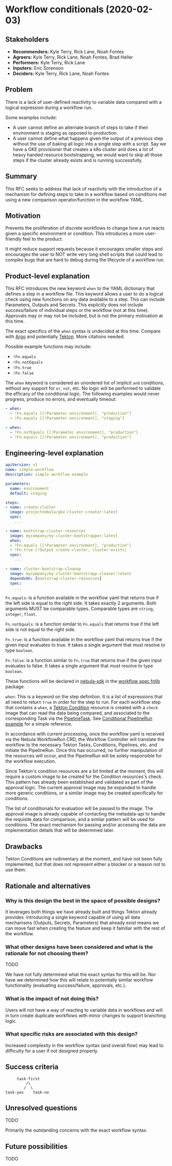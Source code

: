# Workflow conditionals (2020-02-03)

## Stakeholders

* **Recommenders:** Kyle Terry, Rick Lane, Noah Fontes
* **Agreers:** Kyle Terry, Rick Lane, Noah Fontes, Brad Heller
* **Performers:** Kyle Terry, Rick Lane
* **Inputers:** Eric Sorenson
* **Deciders:** Kyle Terry, Rick Lane, Noah Fontes

## Problem

There is a lack of user-defined reactivity to variable data compared with a logical expression during a workflow run.

Some examples include:
* A user cannot define an alternate branch of steps to take if their environment is staging as opposed to production.
* A user cannot define what happens given the output of a previous step without the use of baking all logic into a single step with a script. Say we have a GKE provisioner that creates a k8s cluster and does a lot of heavy handed resource bootstrapping, we would want to skip all those steps if the cluster already exists and is running successfully.

## Summary

This RFC seeks to address that lack of reactivity with the introduction of a mechanism for defining steps to take in a workflow based on conditions met using a new comparison operator/function in the workflow YAML.

## Motivation

Prevents the proliferation of discrete workflows to change how a run reacts given a specific environment or condition. This introduces a more user-friendly feel to the product.

It might reduce support requests because it encourages smaller steps and encourages the user to NOT write very long shell scripts that could lead to complex bugs that are hard to debug during the lifecycle of a workflow run.

## Product-level explanation

This RFC introduces the new keyword `when` to the YAML dictionary that defines a step in a workflow file. This keyword allows a user to do a logical check using new functions on any data available to a step. This can include Parameters, Outputs and Secrets. This explicitly does not include success/failure of individual steps or the workflow (not at this time). Approvals may or may not be included, but is not the primary motivation at this time.

The exact specifics of the `when` syntax is undecided at this time. Compare with [Argo](https://github.com/argoproj/argo/tree/master/examples#conditionals) and potentially [Tekton](https://docs.google.com/document/d/1R6WlDMC3vuY5StiEIFg5MP18n7_kOa1QHxB10CRlbw0). More citations needed.

Possible example functions may include:
* `!Fn.equals`
* `!Fn.notEquals`
* `!Fn.true`
* `!Fn.false`

The `when` keyword is considered an unordered list of implicit `and` conditions, without any support for `or`, `not`, etc. No logic will be performed to validate the efficacy of the conditional logic. The following examples would never progress, produce no errors, and eventually timeout:

```yaml
- when:
  - !Fn.equals [[!Parameter environment], "production"]
  - !Fn.equals [[!Parameter environment], "staging"]
```

```yaml
- when:
  - !Fn.notEquals [[!Parameter environment], "production"]
  - !Fn.equals [[!Parameter environment], "production"]
```

## Engineering-level explanation

```yaml
apiVersion: v1
name: simple-workflow
description: simple workflow example

parameters:
  name: environment
  default: staging

steps:
- name: create-cluster
  image: projectnebula/gke-cluster-creator:latest
  spec:
    ...

- name: bootstrap-cluster-resources
  image: mycompany/my-cluster-bootstrapper:latest
  when:
  - !Fn.equals [[!Parameter environment], "production"]
  - !Fn.true [!Output create-cluster, cluster-exists]
  spec:
    ...

- name: cluster-bootstrap-cleanup
  image: mycompany/my-cluster-bootstrapp-cleaner:latest
  dependsOn: [bootstrap-cluster-resources]
  spec:
    ...
```

`Fn.equals`: is a function available in the workflow yaml that returns true if the left side is equal to the right side. It takes exactly 2 arguments. Both arguments MUST be comparable types. Comparable types are `string`, `integer`, `float`.

`Fn.notEquals`: is a function similar to `Fn.equals` that returns true if the left side is not equal to the right side.

`Fn.true`: is a function available in the workflow yaml that returns true if the given input evaluates to true. It takes a single argument that must resolve to type `boolean`.

`Fn.false`: is a function similar to `Fn.true` that returns true if the given input evaluates to false. It takes a single argument that must resolve to type `boolean`.

These functions will be declared in [nebula-sdk](https://github.com/puppetlabs/nebula-sdk) in the [workflow spec fnlib](https://github.com/puppetlabs/nebula-sdk/tree/master/pkg/workflow/spec/fnlib) package.

`when`: This is a keyword on the step definition. It is a list of expressions that all need to return `true` in order for the step to run. For each workflow step that contains a `when`, a [Tekton Condition](https://github.com/tektoncd/pipeline/blob/master/docs/conditions.md) resource is created with a `check` image that can read the data being compared, and associated to the corresponding Task via the [PipelineTask](https://github.com/tektoncd/pipeline/blob/master/pkg/apis/pipeline/v1alpha2/pipeline_types.go). See [Conditional PipelineRun example](https://github.com/tektoncd/pipeline/blob/master/examples/pipelineruns/conditional-pipelinerun.yaml) for a simple reference.

In accordance with current processing, once the workflow yaml is received via the Nebula WorkflowRun CRD, the Workflow Controller will translate the workflow to the necessary Tekton Tasks, Conditions, Pipelines, etc. and initiate the PipelineRun. Once this has occurred, no further manipulation of the resources will occur, and the PipelineRun will be solely responsible for the workflow execution.

Since Tekton's condition resources are a bit limited at the moment, this will require a custom image to be created for the Condition resources's check. This pattern has already been established and validated as part of the approval logic. The current approval image may be expanded to handle more generic conditions, or a similar image may be created specifically for conditions.

The list of conditionals for evaluation will be passed to the image. The approval image is already capable of contacting the metadata-api to handle the requisite data for comparison, and a similar pattern will be used for conditions. The exact mechanism for passing and/or accessing the data are implementation details that will be determined later.

## Drawbacks

Tekton Conditions are rudimentary at the moment, and have not been fully implemented, but that does not represent either a blocker or a reason not to use them.

## Rationale and alternatives

### Why is this design the best in the space of possible designs?

It leverages both things we have already built and things Tekton already provides. Introducing a single keyword capable of using all data mechanisms (Outputs, Secrets, Parameters) that already exist means we can move fast when creating the feature and keep it familiar with the rest of the workflow.

### What other designs have been considered and what is the rationale for not choosing them?

TODO

We have not fully determined what the exact syntax for this will be. Nor have we determined how this will relate to potentially similar workflow functionality (evaluating success/failure, approvals, etc.).

### What is the impact of not doing this?

Users will not have a way of reacting to variable data in workflows and will in turn create duplicate workflows with minor changes to support branching logic.

### What specific risks are associated with this design?

Increased complexity in the workflow syntax (and overall flow) may lead to difficulty for a user if not designed properly.

## Success criteria

```
     task-first
         /\
        /  \
task-yes    task-no
```

## Unresolved questions

TODO

Primarily the outstanding concerns with the exact workflow syntax.

## Future possibilities

TODO
